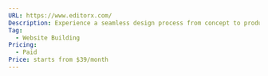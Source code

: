 ```yaml
---
URL: https://www.editorx.com/
Description: Experience a seamless design process from concept to production with responsive CSS powered by smooth drag & drop.
Tag:
  - Website Building
Pricing:
  - Paid
Price: starts from $39/month
---
```

